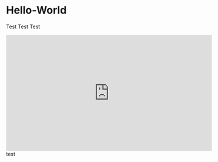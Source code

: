 # Hello-World
Test
Test
Test
<iframe width="560" height="315" src="https://www.youtube.com/embed/hrs8omWYN_0" frameborder="0" allowfullscreen></iframe>
test
